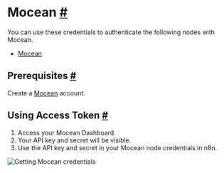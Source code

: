 


 Mocean
 [#](#mocean "Permanent link")
=======================================



 You can use these credentials to authenticate the following nodes with Mocean.
 


* [Mocean](/integrations/builtin/app-nodes/n8n-nodes-base.mocean/)



 Prerequisites
 [#](#prerequisites "Permanent link")
-----------------------------------------------------



 Create a
 [Mocean](https://dashboard.moceanapi.com/register?fr=n8n) 
 account.
 



 Using Access Token
 [#](#using-access-token "Permanent link")
---------------------------------------------------------------


1. Access your Mocean Dashboard.
2. Your API key and secret will be visible.
3. Use the API key and secret in your Mocean node credentials in n8n.



![Getting Mocean credentials](https://d33wubrfki0l68.cloudfront.net/1fcbfae2fe4e5f048585822584e88147a2c558c7/5a476/_images/integrations/builtin/credentials/mocean/using-access-token.gif)






